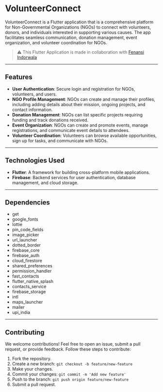 # VolunteerConnect

VolunteerConnect is a Flutter application that is a comprehensive platform for Non-Governmental Organizations (NGOs) to connect with volunteers, donors, and individuals interested in supporting various causes. The app facilitates seamless communication, donation management, event organization, and volunteer coordination for NGOs.


> ⚠️ This Flutter Application is made in collaboration with [Fenansi Indorwala](https://github.com/FenansiIndorwala)
> 
---
## Features
- **User Authentication**: Secure login and registration for NGOs, volunteers, and users.
- **NGO Profile Management**: NGOs can create and manage their profiles, including adding details about their mission, ongoing projects, and contact information.
- **Donation Management**: NGOs can list specific projects requiring funding and track donations received.
- **Event Organization**: NGOs can create and promote events, manage registrations, and communicate event details to attendees.
- **Volunteer Coordination**: Volunteers can browse available opportunities, sign up for tasks, and communicate with NGOs.

---
## Technologies Used
- **Flutter**: A framework for building cross-platform mobile applications.
- **Firebase**: Backend services for user authentication, database management, and cloud storage.

---
## Dependencies

- get
- google_fonts
- lottie
- pin_code_fields
- image_picker
- url_launcher
- dotted_border
- firebase_core
- firebase_auth
- cloud_firestore
- shared_preferences
- permission_handler
- fast_contacts
- flutter_native_splash
- contacts_service
- firebase_storage
- intl
- maps_launcher
- mailer
- upi_india

---
## Contributing

We welcome contributions! Feel free to open an issue, submit a pull request, or provide feedback. Follow these steps to contribute:

1. Fork the repository.
2. Create a new branch: `git checkout -b feature/new-feature`
3. Make your changes.
4. Commit your changes: `git commit -m 'Add new feature'`
5. Push to the branch: `git push origin feature/new-feature`
6. Submit a pull request.

